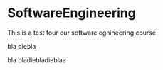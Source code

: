 # SoftwareEngineering
This is a test four our software egnineering course


bla
diebla


bla
bladiebladieblaa